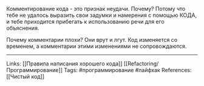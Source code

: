 Комментирование кода - это признак неудачи. Почему? Потому что тебе не удалось выразить свои задумки и намерения с помощью КОДА, и тебе приходится прибегать к использованию речи для его объяснения. 

Почему комментарии плохи? Они врут и лгут. Код изменяется со временем, а комментарии этими изменениями не сопровождаются. 
___
Links: [[Правила написания хорошего кода]] [[Refactoring/Программирование]]
Tags: #программирование #лайфхак 
References: [[Чистый код]]